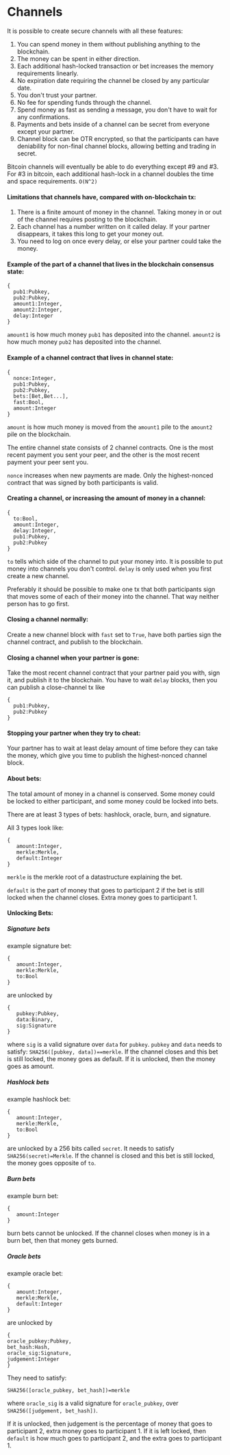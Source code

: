 # Channels

It is possible to create secure channels with all these features:

1. You can spend money in them without publishing anything to the blockchain.
2. The money can be spent in either direction.
3. Each additional hash-locked transaction or bet increases the memory requirements linearly.
4. No expiration date requiring the channel be closed by any particular date.
5. You don't trust your partner.
6. No fee for spending funds through the channel.
7. Spend money as fast as sending a message, you don't have to wait for any confirmations.
8. Payments and bets inside of a channel can be secret from everyone except your partner.
9. Channel block can be OTR encrypted, so that the participants can have deniability for non-final channel blocks, allowing betting and trading in secret.

Bitcoin channels will eventually be able to do everything except #9 and #3. For #3 in bitcoin, each additional hash-lock in a channel doubles the time and space requirements. `O(N^2)`

#### Limitations that channels have, compared with on-blockchain tx:

1. There is a finite amount of money in the channel. Taking money in or out of the channel requires posting to the blockchain.
2. Each channel has a number written on it called delay. If your partner disappears, it takes this long to get your money out.
3. You need to log on once every delay, or else your partner could take the money.

#### Example of the part of a channel that lives in the blockchain consensus state:

```
{
  pub1:Pubkey,
  pub2:Pubkey,
  amount1:Integer,
  amount2:Integer,
  delay:Integer
}
```

`amount1` is how much money `pub1` has deposited into the channel. `amount2` is how much money `pub2` has deposited into the channel.

#### Example of a channel contract that lives in channel state:

```
{
  nonce:Integer,
  pub1:Pubkey,
  pub2:Pubkey,
  bets:[Bet,Bet...],
  fast:Bool,
  amount:Integer
}
```

`amount` is how much money is moved from the `amount1` pile to the `amount2` pile on the blockchain.

The entire channel state consists of 2 channel contracts. One is the most recent payment you sent your peer, and the other is the most recent payment your peer sent you.

`nonce` increases when new payments are made. Only the highest-nonced contract that was signed by both participants is valid.

#### Creating a channel, or increasing the amount of money in a channel:

```
{
  to:Bool,
  amount:Integer,
  delay:Integer,
  pub1:Pubkey,
  pub2:Pubkey
}
```
`to` tells which side of the channel to put your money into. It is possible to put money into channels you don't control. `delay` is only used when you first create a new channel.

Preferably it should be possible to make one tx that both participants sign that moves some of each of their money into the channel. That way neither person has to go first.

#### Closing a channel normally:
Create a new channel block with `fast` set to `True`, have both parties sign the channel contract, and publish to the blockchain.

#### Closing a channel when your partner is gone:
Take the most recent channel contract that your partner paid you with, sign it, and publish it to the blockchain. You have to wait `delay` blocks, then you can publish a close-channel tx like

```
{
  pub1:Pubkey,
  pub2:Pubkey
}
```

#### Stopping your partner when they try to cheat:
Your partner has to wait at least delay amount of time before they can take the money, which give you time to publish the highest-nonced channel block.

#### About bets:
The total amount of money in a channel is conserved. Some money could be locked to either participant, and some money could be locked into bets.

There are at least 3 types of bets: hashlock, oracle, burn, and signature.


All 3 types look like:

```
{
   amount:Integer,
   merkle:Merkle,
   default:Integer
}
```

`merkle` is the merkle root of a datastructure explaining the bet.


`default` is the part of money that goes to participant 2 if the bet is still locked when the channel closes. Extra money goes to participant 1.

#### Unlocking Bets:

##### Signature bets
example signature bet:

```
{
   amount:Integer,
   merkle:Merkle,
   to:Bool
}
```

are unlocked by
```
{
   pubkey:Pubkey,
   data:Binary,
   sig:Signature
}
```
where `sig` is a valid signature over `data` for `pubkey`.
`pubkey` and `data` needs to satisfy: `SHA256([pubkey, data])==merkle`.
If the channel closes and this bet is still locked, the money goes as default. If it is unlocked, then the money goes as amount.

##### Hashlock bets

example hashlock bet:

```
{
   amount:Integer,
   merkle:Merkle,
   to:Bool
}
```

are unlocked by a 256 bits called `secret`. It needs to satisfy `SHA256(secret)=Merkle`. If the channel is closed and this bet is still locked, the money goes opposite of `to`.

##### Burn bets
example burn bet:

```
{
   amount:Integer
}
```
burn bets cannot be unlocked. If the channel closes when money is in a burn bet, then that money gets burned.

##### Oracle bets
example oracle bet:
```
{
   amount:Integer,
   merkle:Merkle,
   default:Integer
}
```

are unlocked by
```
{
oracle_pubkey:Pubkey,
bet_hash:Hash,
oracle_sig:Signature,
judgement:Integer
}
```
They need to satisfy:
```
SHA256([oracle_pubkey, bet_hash])=merkle
```
where `oracle_sig` is a valid signature for `oracle_pubkey`, over `SHA256([judgement, bet_hash])`.

If it is unlocked, then judgement is the percentage of money that goes to participant 2, extra money goes to participant 1. If it is left locked, then `default` is how much goes to participant 2, and the extra goes to participant 1.

